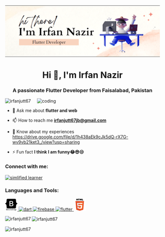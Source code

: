 ![logo](https://github.com/irfanjutt67/irfanjutt67/blob/master/git-banner.png)
<h1 align="center">Hi 👋, I'm Irfan Nazir</h1>
<h3 align="center">A passionate Flutter Developer from Faisalabad, Pakistan</h3>

<img align="right" alt="coding" width="400" src="https://raw.githubusercontent.com/chiraag-kakar/chiraag-kakar/master/hadder.gif">

<p align="left"> <img src="https://komarev.com/ghpvc/?username=irfanjutt67&label=Profile%20views&color=0e75b6&style=flat" alt="irfanjutt67" /> </p>

- 💬 Ask me about **flutter and web**

- 📫 How to reach me **irfanjutt67jb@gmail.com**

- 📄 Know about my experiences https://drive.google.com/file/d/1h438aEk9cJk5dQ-rX7G-wv9vb21ket3_/view?usp=sharing

- ⚡ Fun fact **I think I am funny😂😎😒**

<h3 align="left">Connect with me:</h3>
<p align="left">
<a href="https://www.youtube.com/c/simlified learner" target="blank"><img align="center" src="https://raw.githubusercontent.com/rahuldkjain/github-profile-readme-generator/master/src/images/icons/Social/youtube.svg" alt="simlified learner" height="30" width="40" /></a>
</p>

<h3 align="left">Languages and Tools:</h3>
<p align="left"> <a href="https://getbootstrap.com" target="_blank" rel="noreferrer"> <img src="https://raw.githubusercontent.com/devicons/devicon/master/icons/bootstrap/bootstrap-plain-wordmark.svg" alt="bootstrap" width="40" height="40"/> </a> <a href="https://dart.dev" target="_blank" rel="noreferrer"> <img src="https://www.vectorlogo.zone/logos/dartlang/dartlang-icon.svg" alt="dart" width="40" height="40"/> </a> <a href="https://firebase.google.com/" target="_blank" rel="noreferrer"> <img src="https://www.vectorlogo.zone/logos/firebase/firebase-icon.svg" alt="firebase" width="40" height="40"/> </a> <a href="https://flutter.dev" target="_blank" rel="noreferrer"> <img src="https://www.vectorlogo.zone/logos/flutterio/flutterio-icon.svg" alt="flutter" width="40" height="40"/> </a> <a href="https://www.w3.org/html/" target="_blank" rel="noreferrer"> <img src="https://raw.githubusercontent.com/devicons/devicon/master/icons/html5/html5-original-wordmark.svg" alt="html5" width="40" height="40"/> </a> </p>

<p><img align="left" src="https://github-readme-stats.vercel.app/api/top-langs?username=irfanjutt67&show_icons=true&locale=en&layout=compact" alt="irfanjutt67" /></p>

<p>&nbsp;<img align="center" src="https://github-readme-stats.vercel.app/api?username=irfanjutt67&show_icons=true&locale=en" alt="irfanjutt67" /></p>

<p><img align="center" src="https://github-readme-streak-stats.herokuapp.com/?user=irfanjutt67&" alt="irfanjutt67" /></p>
